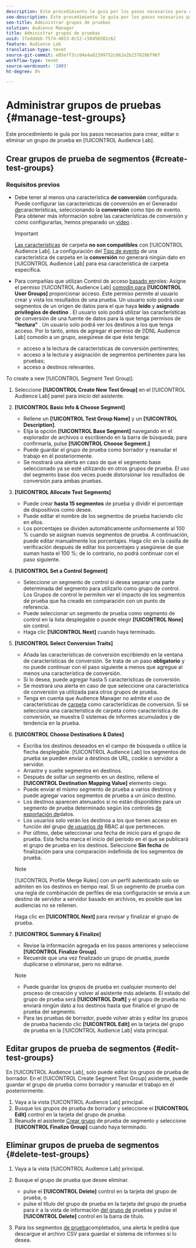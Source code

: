 ```yaml
---
description: Este procedimiento le guía por los pasos necesarios para crear, editar o eliminar un grupo de prueba en el laboratorio de Audiencias
seo-description: Este procedimiento le guía por los pasos necesarios para crear, editar o eliminar un grupo de prueba en el laboratorio de Audiencias
seo-title: Administrar grupos de pruebas
solution: Audience Manager
title: Administrar grupos de pruebas
uuid: 2fadddeb-7574-4853-8c52-c58456582c62
feature: Audience Lab
translation-type: tm+mt
source-git-commit: e05eff3cc04e4a82399752c862e2b2370286f96f
workflow-type: tm+mt
source-wordcount: '1003'
ht-degree: 0%

---
```



# Administrar grupos de pruebas {#manage-test-groups}

Este procedimiento le guía por los pasos necesarios para crear, editar o eliminar un grupo de prueba en [!UICONTROL Audience Lab].

## Crear grupos de prueba de segmentos {#create-test-groups}

### Requisitos previos

<!-- create-test-group.xml -->

* Debe tener al menos una característica **de conversión** configurada. Puede configurar las características de conversión en el Generador [de](../../features/traits/create-onboarded-rule-based-traits.md)características, seleccionando la **conversión** como tipo de evento. Para obtener más información sobre las características de conversión y cómo configurarlas, hemos preparado un [vídeo](https://helpx.adobe.com/audience-manager/kt/using/creating-conversion-traits-feature-video-use.html) .

   >[!IMPORTANT]
   >
   >[Las características](../../features/traits/about-folder-traits.md) de carpeta **no son compatibles** con [!UICONTROL Audience Lab]. La configuración del [Tipo de evento](../../features/traits/create-onboarded-rule-based-traits.md) de una característica de carpeta en la **conversión** no generará ningún dato en [!UICONTROL Audience Lab] para esa característica de carpeta específica.

* Para compañías que utilizan Control de acceso [basado en](../../features/administration/administration-overview.md)roles: Asigne el permiso [!UICONTROL Audience Lab] [comodín para](../../features/administration/administration-overview.md#wild-card-permissions) **[!UICONTROL User Groups]** proporcionar acceso. Este permiso permite al usuario crear y vista los resultados de una prueba. Un usuario solo podrá usar segmentos de un origen de datos para el que haya **leído** y **asignado privilegios de destino** . El usuario solo podrá utilizar las características de conversión de una fuente de datos para la que tenga permisos de **&quot;lectura&quot;** . Un usuario solo podrá ver los destinos a los que tenga acceso. Por lo tanto, antes de agregar el permiso de [!DNL Audience Lab] comodín a un grupo, asegúrese de que éste tenga:
   * acceso a la lectura de características de conversión pertinentes;
   * acceso a la lectura y asignación de segmentos pertinentes para las pruebas;
   * acceso a destinos relevantes.

To create a new [!UICONTROL Segment Test Group]:

1. Seleccione **[!UICONTROL Create New Test Group]** en el [!UICONTROL Audience Lab] panel para inicio del asistente.
1. **[!UICONTROL Basic Info & Choose Segment]**

   * Rellene un **[!UICONTROL Test Group Name]** y un **[!UICONTROL Description]**.
   * Elija la opción **[!UICONTROL Base Segment]** navegando en el explorador de archivos o escribiendo en la barra de búsqueda; para confirmarla, pulse **[!UICONTROL Choose Segment.]**
   * Puede guardar el grupo de prueba como borrador y reanudar el trabajo en él posteriormente.
   * Se mostrará una alerta en caso de que el segmento base seleccionado ya se esté utilizando en otros grupos de prueba. El uso del segmento base dos veces puede distorsionar los resultados de conversión para ambas pruebas.

1. **[!UICONTROL Allocate Test Segments]**

   * Puede crear **hasta 15 segmentos** de prueba y dividir el porcentaje de dispositivos como desee.
   * Puede editar el nombre de los segmentos de prueba haciendo clic en ellos.
   * Los porcentajes se dividen automáticamente uniformemente al 100 % cuando se asignan nuevos segmentos de prueba. A continuación, puede editar manualmente los porcentajes. Haga clic en la casilla de verificación después de editar los porcentajes y asegúrese de que suman hasta el 100 %; de lo contrario, no podrá continuar con el paso siguiente.

1. **[!UICONTROL Set a Control Segment]**

   * Seleccione un segmento de control si desea separar una parte determinada del segmento para utilizarlo como grupo de control. Los Grupos de control le permiten ver el impacto de los segmentos de prueba que ha creado en comparación con un punto de referencia.
   * Puede seleccionar un segmento de prueba como segmento de control en la lista desplegable o puede elegir **[!UICONTROL None]** sin control.
   * Haga clic **[!UICONTROL Next]** cuando haya terminado.

1. **[!UICONTROL Select Conversion Traits]**

   * Añada las características de conversión escribiendo en la ventana de características de conversión. Se trata de un paso **obligatorio** y no puede continuar con el paso siguiente a menos que agregue al menos una característica de conversión.
   * Si lo desea, puede agregar hasta 5 características de conversión.
   * Se mostrará una alerta en caso de que seleccione una característica de conversión ya utilizada para otros grupos de prueba.
   * Tenga en cuenta que Audience Manager no admite el uso de características de [carpeta](/help/using/features/traits/about-folder-traits.md) como características de conversión. Si se selecciona una característica de carpeta como característica de conversión, se muestra 0 sistemas de informes acumulados y de tendencia en la prueba.

1. **[!UICONTROL Choose Destinations & Dates]**

   * Escriba los destinos deseados en el campo de búsqueda o utilice la flecha desplegable. [!UICONTROL Audience Lab] los segmentos de prueba se pueden enviar a destinos de URL, cookie o servidor a servidor.
   * Arrastre y suelte segmentos en destinos.
   * Después de soltar un segmento en un destino, rellene el **[!UICONTROL Destination Mapping Value]** elemento ciego.
   * Puede enviar el mismo segmento de prueba a varios destinos y puede agregar varios segmentos de prueba a un único destino.
   * Los destinos aparecen atenuados si no están disponibles para un segmento de prueba determinado según los controles [de exportación de](../../features/data-export-controls.md)datos.
   * Los usuarios solo verán los destinos a los que tienen acceso en función del grupo [de usuarios de](../../features/administration/administration-overview.md) RBAC al que pertenecen.
   * Por último, debe seleccionar una fecha de inicio para el grupo de prueba. Esta fecha marca el inicio del período en el que se publicará el grupo de prueba en los destinos. Seleccione **Sin fecha** de finalización para una comparación indefinida de los segmentos de prueba.
   >[!NOTE]
   >
   >[!UICONTROL Profile Merge Rules] con un perfil autenticado solo se admiten en los destinos en tiempo real. Si un segmento de prueba con una regla de combinación de perfiles de esa configuración se envía a un destino de servidor a servidor basado en archivos, es posible que las audiencias no se rellenen.

   Haga clic en **[!UICONTROL Next]** para revisar y finalizar el grupo de prueba.

1. **[!UICONTROL Summary & Finalize]**

   * Revise la información agregada en los pasos anteriores y seleccione **[!UICONTROL Finalize Group]**.
   * Recuerde que una vez finalizado un grupo de prueba, puede duplicarse o eliminarse, pero no editarse.
   >[!NOTE]
   >* Puede guardar los grupos de prueba en cualquier momento del proceso de creación y volver al asistente más adelante. El estado del grupo de prueba será **[!UICONTROL Draft]** y el grupo de prueba no enviará ningún dato a los destinos hasta que finalice el grupo de prueba del segmento.
   >* Para las pruebas de borrador, puede volver atrás y editar los grupos de prueba haciendo clic **[!UICONTROL Edit]** en la tarjeta del grupo de prueba en la [!UICONTROL Audience Lab] vista principal.


## Editar grupos de prueba de segmentos {#edit-test-groups}

En [!UICONTROL Audience Lab], solo puede editar los grupos de prueba de borrador. En el [!UICONTROL Create Segment Test Group] asistente, puede guardar el grupo de prueba como borrador y reanudar el trabajo en él posteriormente.

1. Vaya a la vista [!UICONTROL Audience Lab] principal.
1. Busque los grupos de prueba de borrador y seleccione el **[!UICONTROL Edit]** control en la tarjeta del grupo de prueba.
1. Reanude el asistente [Crear grupo](../../features/audience-lab/audience-lab-manage-test-groups.md#create-test-groups) de prueba de segmento y seleccione **[!UICONTROL Finalize Group]** cuando haya terminado.

## Eliminar grupos de prueba de segmentos {#delete-test-groups}

1. Vaya a la vista [!UICONTROL Audience Lab] principal.
1. Busque el grupo de prueba que desee eliminar. 

   * pulse el **[!UICONTROL Delete]** control en la tarjeta del grupo de prueba, o
   * pulse el título del grupo de prueba en la tarjeta del grupo de prueba para ir a la vista de información [del grupo de](../../features/audience-lab/audience-lab-information-view.md) pruebas y pulse el **[!UICONTROL Delete]** control en la barra de título.

1. Para los segmentos [de prueba](../../features/audience-lab/audience-lab.md#status)completados, una alerta le pedirá que descargue el archivo CSV para guardar el sistema de informes si lo desea.
